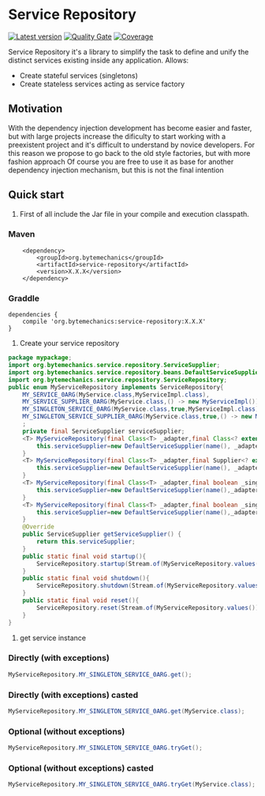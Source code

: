 # Service Repository
[![Latest version](https://maven-badges.herokuapp.com/maven-central/org.bytemechanics/service-repository/badge.svg)](https://maven-badges.herokuapp.com/maven-central/org.bytemechanics/service-repository/badge.svg)
[![Quality Gate](https://sonarcloud.io/api/badges/gate?key=org.bytemechanics%3Aservice-repository)](https://sonarcloud.io/dashboard/index/org.bytemechanics%3Aservice-repository)
[![Coverage](https://sonarcloud.io/api/badges/measure?key=org.bytemechanics%3Aservice-repository&metric=coverage)](https://sonarcloud.io/dashboard/index/org.bytemechanics%3Aservice-repository)

Service Repository it's a library to simplify the task to define and unify the distinct services existing inside any application.
Allows:
* Create stateful services (singletons)
* Create stateless services acting as service factory 

## Motivation
With the dependency injection development has become easier and faster, but with large projects increase the dificulty to start working with a preexistent project and it's difficult to understand by novice developers. For this reason we propose to go back to the old style factories, but with more fashion approach
Of course you are free to use it as base for another dependency injection mechanism, but this is not the final intention

## Quick start
1. First of all include the Jar file in your compile and execution classpath.
### Maven
```Maven
	<dependency>
		<groupId>org.bytemechanics</groupId>
		<artifactId>service-repository</artifactId>
		<version>X.X.X</version>
	</dependency>
```
### Graddle
```Gradle
dependencies {
    compile 'org.bytemechanics:service-repository:X.X.X'
}
```
1. Create your service repository
```Java
package mypackage;
import org.bytemechanics.service.repository.ServiceSupplier;
import org.bytemechanics.service.repository.beans.DefaultServiceSupplier;
import org.bytemechanics.service.repository.ServiceRepository;
public enum MyServiceRepository implements ServiceRepository{
	MY_SERVICE_0ARG(MyService.class,MyServiceImpl.class),
	MY_SERVICE_SUPPLIER_0ARG(MyService.class,() -> new MyServiceImpl()),
	MY_SINGLETON_SERVICE_0ARG(MyService.class,true,MyServiceImpl.class),
	MY_SINGLETON_SERVICE_SUPPLIER_0ARG(MyService.class,true,() -> new MyServiceImpl()),
	;	
	private final ServiceSupplier serviceSupplier;	
	<T> MyServiceRepository(final Class<T> _adapter,final Class<? extends T> _implementation,final Object... _args){
		this.serviceSupplier=new DefaultServiceSupplier(name(), _adapter, _implementation,_args);
	}
	<T> MyServiceRepository(final Class<T> _adapter,final Supplier<? extends T> _implementationSupplier){
		this.serviceSupplier=new DefaultServiceSupplier(name(), _adapter, _implementationSupplier);
	}
	<T> MyServiceRepository(final Class<T> _adapter,final boolean _singleton,final Class<? extends T> _implementation,final Object... _args){
		this.serviceSupplier=new DefaultServiceSupplier(name(),_adapter,_singleton,_implementation,_args);
	}
	<T> MyServiceRepository(final Class<T> _adapter,final boolean _singleton,final Supplier<? extends T> _implementationSupplier){
		this.serviceSupplier=new DefaultServiceSupplier(name(),_adapter,_singleton,_implementationSupplier);
	}
	@Override
	public ServiceSupplier getServiceSupplier() {
		return this.serviceSupplier;
	}
	public static final void startup(){
		ServiceRepository.startup(Stream.of(MyServiceRepository.values()));
	}
	public static final void shutdown(){
		ServiceRepository.shutdown(Stream.of(MyServiceRepository.values()));
	}
	public static final void reset(){
		ServiceRepository.reset(Stream.of(MyServiceRepository.values()));
	}
}
```
1. get service instance
### Directly (with exceptions)
```Java
MyServiceRepository.MY_SINGLETON_SERVICE_0ARG.get();
```
### Directly (with exceptions) casted
```Java
MyServiceRepository.MY_SINGLETON_SERVICE_0ARG.get(MyService.class);
```
### Optional (without exceptions)
```Java
MyServiceRepository.MY_SINGLETON_SERVICE_0ARG.tryGet();
```
### Optional (without exceptions) casted
```Java
MyServiceRepository.MY_SINGLETON_SERVICE_0ARG.tryGet(MyService.class);
```
